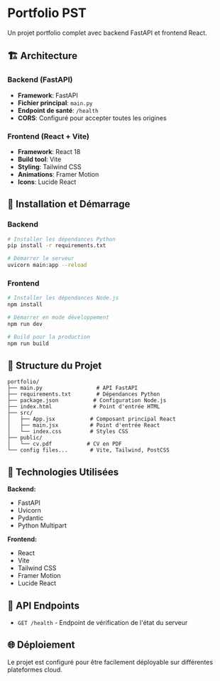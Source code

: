 # Portfolio PST

Un projet portfolio complet avec backend FastAPI et frontend React.

## 🏗️ Architecture

### Backend (FastAPI)
- **Framework**: FastAPI
- **Fichier principal**: `main.py`
- **Endpoint de santé**: `/health`
- **CORS**: Configuré pour accepter toutes les origines

### Frontend (React + Vite)
- **Framework**: React 18
- **Build tool**: Vite
- **Styling**: Tailwind CSS
- **Animations**: Framer Motion
- **Icons**: Lucide React

## 🚀 Installation et Démarrage

### Backend
```bash
# Installer les dépendances Python
pip install -r requirements.txt

# Démarrer le serveur
uvicorn main:app --reload
```

### Frontend
```bash
# Installer les dépendances Node.js
npm install

# Démarrer en mode développement
npm run dev

# Build pour la production
npm run build
```

## 📁 Structure du Projet

```
portfolio/
├── main.py                 # API FastAPI
├── requirements.txt        # Dépendances Python
├── package.json           # Configuration Node.js
├── index.html             # Point d'entrée HTML
├── src/
│   ├── App.jsx           # Composant principal React
│   ├── main.jsx          # Point d'entrée React
│   └── index.css         # Styles CSS
├── public/
│   └── cv.pdf           # CV en PDF
└── config files...       # Vite, Tailwind, PostCSS
```

## 🔧 Technologies Utilisées

**Backend:**
- FastAPI
- Uvicorn
- Pydantic
- Python Multipart

**Frontend:**
- React
- Vite
- Tailwind CSS
- Framer Motion
- Lucide React

## 📝 API Endpoints

- `GET /health` - Endpoint de vérification de l'état du serveur

## 🌐 Déploiement

Le projet est configuré pour être facilement déployable sur différentes plateformes cloud. 